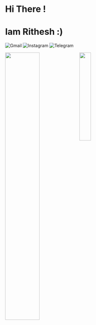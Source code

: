 # Hi There !
# Iam Rithesh :)

![Gmail](https://img.shields.io/badge/Gmail-D14836?style=for-the-badge&logo=gmail&logoColor=white)
![Instagram](https://img.shields.io/badge/Instagram-%23E4405F.svg?style=for-the-badge&logo=Instagram&logoColor=white)
![Telegram](https://img.shields.io/badge/Telegram-2CA5E0?style=for-the-badge&logo=telegram&logoColor=white)

<img align="left" width="47%" src="https://github-readme-stats.vercel.app/api?username=ritheshrkrm&show_icons=true&theme=transparent" />

<img align="left" width="27%" src="https://github-readme-stats.vercel.app/api/top-langs/?username=ritheshrkrm" />





